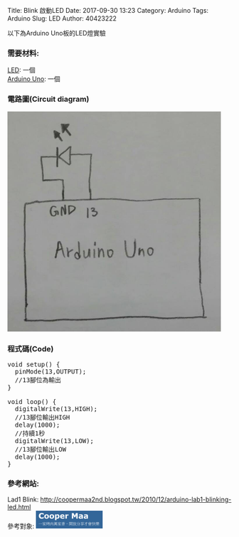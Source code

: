 Title: Blink 啟動LED
Date: 2017-09-30 13:23
Category: Arduino
Tags: Arduino
Slug: LED
Author: 40423222

以下為Arduino Uno板的LED燈實驗

<!-- PELICAN_END_SUMMARY -->

### 需要材料:
<a href="https://40423222.github.io/2017springcd_hw/blog/Arduino-LED.html">LED</a>: 一個<br/>
<a href="http://coopermaa2nd.blogspot.tw/2011/05/arduino.html">Arduino Uno</a>: 一個

### 電路圖(Circuit diagram)

<img src="./../data/Blink/Circuit diagram.png" width="480" />

### 程式碼(Code)

<pre class="brush: python">
void setup() {
  pinMode(13,OUTPUT);
  //13腳位為輸出
}

void loop() {
  digitalWrite(13,HIGH);
  //13腳位輸出HIGH
  delay(1000);
  //持續1秒
  digitalWrite(13,LOW);
  //13腳位輸出LOW
  delay(1000);
}
</pre>

### 參考網站:
Lad1 Blink:
<a href="http://coopermaa2nd.blogspot.tw/2010/12/arduino-lab1-blinking-led.html">http://coopermaa2nd.blogspot.tw/2010/12/arduino-lab1-blinking-led.html</a><br/>
參考對象:
<img src="./../data/參考對象/Cooper Maa.png" width="150" />